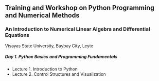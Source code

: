 ## Training and Workshop on Python Programming and Numerical Methods
### An Introduction to Numerical Linear Algebra and Differential Equations

Visayas State University, Baybay City, Leyte

##### Day 1. Python Basics and Programming Fundamentals
- Lecture 1. Introduction to Python
- Lecture 2. Control Structures and Visualization
